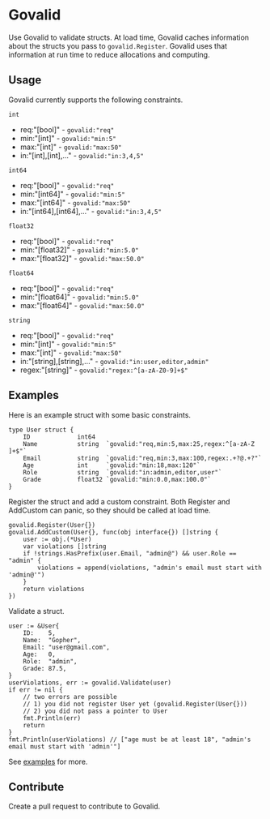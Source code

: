 # Govalid
Use Govalid to validate structs.
At load time, Govalid caches information about the structs you pass to `govalid.Register`.
Govalid uses that information at run time to reduce allocations and computing.

## Usage
Govalid currently supports the following constraints.

`int`
- req:"[bool]" - `govalid:"req"`
- min:"[int]" - `govalid:"min:5"`
- max:"[int]" - `govalid:"max:50"`
- in:"[int],[int],..." - `govalid:"in:3,4,5"`

`int64`
- req:"[bool]" - `govalid:"req"`
- min:"[int64]" - `govalid:"min:5"`
- max:"[int64]" - `govalid:"max:50"`
- in:"[int64],[int64],..." - `govalid:"in:3,4,5"`

`float32`
- req:"[bool]" - `govalid:"req"`
- min:"[float32]" - `govalid:"min:5.0"`
- max:"[float32]" - `govalid:"max:50.0"`

`float64`
- req:"[bool]" - `govalid:"req"`
- min:"[float64]" - `govalid:"min:5.0"`
- max:"[float64]" - `govalid:"max:50.0"`

`string`
- req:"[bool]" - `govalid:"req"`
- min:"[int]" - `govalid:"min:5"`
- max:"[int]" - `govalid:"max:50"`
- in:"[string],[string],..." - `govalid:"in:user,editor,admin"`
- regex:"[string]" - `govalid:"regex:^[a-zA-Z0-9]+$"`

## Examples
Here is an example struct with some basic constraints.
```
type User struct {
    ID             int64
    Name           string  `govalid:"req,min:5,max:25,regex:^[a-zA-Z ]+$"`
    Email          string  `govalid:"req,min:3,max:100,regex:.+?@.+?"`
    Age            int     `govalid:"min:18,max:120"`
    Role           string  `govalid:"in:admin,editor,user"`
    Grade          float32 `govalid:"min:0.0,max:100.0"`
}
```

Register the struct and add a custom constraint.
Both Register and AddCustom can panic, so they should be called at load time.
```
govalid.Register(User{})
govalid.AddCustom(User{}, func(obj interface{}) []string {
    user := obj.(*User)
    var violations []string
    if !strings.HasPrefix(user.Email, "admin@") && user.Role == "admin" {
        violations = append(violations, "admin's email must start with 'admin@'")
    }
    return violations
})
```

Validate a struct.
```
user := &User{
    ID:    5,
    Name:  "Gopher",
    Email: "user@gmail.com",
    Age:   0,
    Role:  "admin",
    Grade: 87.5,
}
userViolations, err := govalid.Validate(user)
if err != nil {
    // two errors are possible
    // 1) you did not register User yet (govalid.Register(User{}))
    // 2) you did not pass a pointer to User
    fmt.Println(err)
    return
}
fmt.Println(userViolations) // ["age must be at least 18", "admin's email must start with 'admin'"]
```

See [examples](https://github.com/twharmon/govalid/tree/master/examples) for more.

## Contribute
Create a pull request to contribute to Govalid.